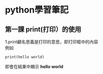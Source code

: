 # python學習筆記
## 第一課 print(打印）的使用
1.print顧名思義是打印的意思，即打印框中的內容
<br>
  例如
```
print(hello world)
```

  即會在結果中顯示 **hello world**

